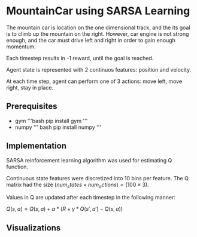 # MountainCar using SARSA Learning 

The mountain car is location on the one dimensional track, and the its goal is to climb up the mountain on the right. However, car engine is not strong enough, and the car must drive left and right in order to gain enough momentum.  

Each timestep results in -1 reward, until the goal is reached. 

Agent state is represented with 2 continuos features: position and velocity.

At each time step, agent can perform one of 3 actions: move left, move right, stay in place.

## Prerequisites

* gym
'''bash
pip install gym
'''
* numpy
''' bash
pip install numpy
'''

## Implementation

SARSA reinforcement learning algorithm was used for estimating Q function. 

Continuous state features were discretized into 10 bins per feature. The Q matrix had the size $(num_states \times num_actions) = (100 \times 3)$. 

Values in Q are updated after each timestep in the following manner:

$Q(s, a) = Q(s, a) + \alpha * (R + \gamma * Q(s',a') - Q(s, a))$

## Visualizations

